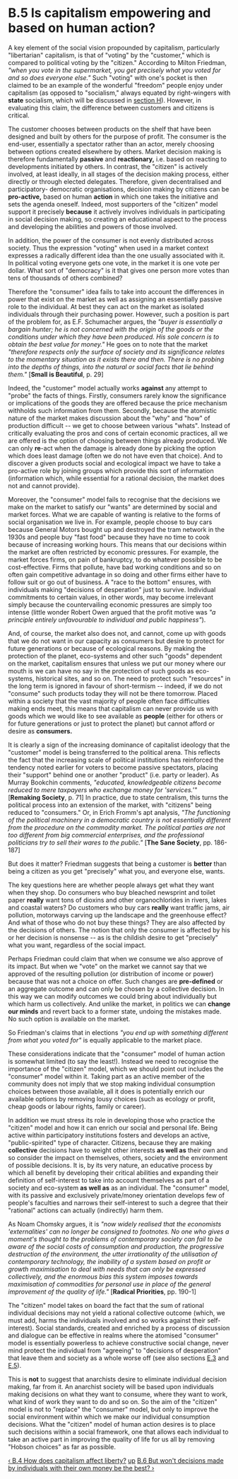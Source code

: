 # B.5 Is capitalism empowering and based on human action?

A key element of the social vision propounded by capitalism, particularly
"libertarian" capitalism, is that of "voting" by the "customer," which is
compared to political voting by the "citizen." According to Milton Friedman,
_"when you vote in the supermarket, you get precisely what you voted for and
so does everyone else."_ Such "voting" with one's pocket is then claimed to be
an example of the wonderful "freedom" people enjoy under capitalism (as
opposed to "socialism," always equated by right-wingers with **state**
socialism, which will be discussed in [section H](secHcon.html)). However, in
evaluating this claim, the difference between customers and citizens is
critical.

The customer chooses between products on the shelf that have been designed and
built by others for the purpose of profit. The consumer is the end-user,
essentially a spectator rather than an actor, merely choosing between options
created elsewhere by others. Market decision making is therefore fundamentally
**passive** and **reactionary,** i.e. based on reacting to developments
initiated by others. In contrast, the "citizen" is actively involved, at least
ideally, in all stages of the decision making process, either directly or
through elected delegates. Therefore, given decentralised and participatory-
democratic organisations, decision making by citizens can be **pro-active,**
based on human **action** in which one takes the initiative and sets the
agenda oneself. Indeed, most supporters of the "citizen" model support it
precisely **because** it actively involves individuals in participating in
social decision making, so creating an educational aspect to the process and
developing the abilities and powers of those involved.

In addition, the power of the consumer is not evenly distributed across
society. Thus the expression "voting" when used in a market context expresses
a radically different idea than the one usually associated with it. In
political voting everyone gets one vote, in the market it is one vote per
dollar. What sort of "democracy" is it that gives one person more votes than
tens of thousands of others combined?

Therefore the "consumer" idea fails to take into account the differences in
power that exist on the market as well as assigning an essentially passive
role to the individual. At best they can act on the market as isolated
individuals through their purchasing power. However, such a position is part
of the problem for, as E.F. Schumacher argues, the _"buyer is essentially a
bargain hunter; he is not concerned with the origin of the goods or the
conditions under which they have been produced. His sole concern is to obtain
the best value for money."_ He goes on to note that the market _"therefore
respects only the surface of society and its significance relates to the
momentary situation as it exists there and then. There is no probing into the
depths of things, into the natural or social facts that lie behind them."_
[**Small is Beautiful**, p. 29]

Indeed, the "customer" model actually works **against** any attempt to "probe"
the facts of things. Firstly, consumers rarely know the significance or
implications of the goods they are offered because the price mechanism
withholds such information from them. Secondly, because the atomistic nature
of the market makes discussion about the "why" and "how" of production
difficult -- we get to choose between various "whats". Instead of critically
evaluating the pros and cons of certain economic practices, all we are offered
is the option of choosing between things already produced. We can only
**re**-act when the damage is already done by picking the option which does
least damage (often we do not have even that choice). And to discover a given
products social and ecological impact we have to take a pro-active role by
joining groups which provide this sort of information (information which,
while essential for a rational decision, the market does not and cannot
provide).

Moreover, the "consumer" model fails to recognise that the decisions we make
on the market to satisfy our "wants" are determined by social and market
forces. What we are capable of wanting is relative to the forms of social
organisation we live in. For example, people choose to buy cars because
General Motors bought up and destroyed the tram network in the 1930s and
people buy "fast food" because they have no time to cook because of increasing
working hours. This means that our decisions within the market are often
restricted by economic pressures. For example, the market forces firms, on
pain of bankruptcy, to do whatever possible to be cost-effective. Firms that
pollute, have bad working conditions and so on often gain competitive
advantage in so doing and other firms either have to follow suit or go out of
business. A "race to the bottom" ensures, with individuals making "decisions
of desperation" just to survive. Individual commitments to certain values, in
other words, may become irrelevant simply because the countervailing economic
pressures are simply too intense (little wonder Robert Owen argued that the
profit motive was _"a principle entirely unfavourable to individual and public
happiness"_).

And, of course, the market also does not, and cannot, come up with goods that
we do not want in our capacity as consumers but desire to protect for future
generations or because of ecological reasons. By making the protection of the
planet, eco-systems and other such "goods" dependent on the market, capitalism
ensures that unless we put our money where our mouth is we can have no say in
the protection of such goods as eco-systems, historical sites, and so on. The
need to protect such "resources" in the long term is ignored in favour of
short-termism -- indeed, if we do not "consume" such products today they will
not be there tomorrow. Placed within a society that the vast majority of
people often face difficulties making ends meet, this means that capitalism
can never provide us with goods which we would like to see available as
**people** (either for others or for future generations or just to protect the
planet) but cannot afford or desire as **consumers.**

It is clearly a sign of the increasing dominance of capitalist ideology that
the "customer" model is being transferred to the political arena. This
reflects the fact that the increasing scale of political institutions has
reinforced the tendency noted earlier for voters to become passive spectators,
placing their "support" behind one or another "product" (i.e. party or
leader). As Murray Bookchin comments, _"educated, knowledgeable citizens
become reduced to mere taxpayers who exchange money for 'services.'"_
[**Remaking Society**, p. 71] In practice, due to state centralism, this turns
the political process into an extension of the market, with "citizens" being
reduced to "consumers." Or, in Erich Fromm's apt analysis, _"The functioning
of the political machinery in a democratic country is not essentially
different from the procedure on the commodity market. The political parties
are not too different from big commercial enterprises, and the professional
politicians try to sell their wares to the public."_ [**The Sane Society**,
pp. 186-187]

But does it matter? Friedman suggests that being a customer is **better** than
being a citizen as you get "precisely" what you, and everyone else, wants.

The key questions here are whether people always get what they want when they
shop. Do consumers who buy bleached newsprint and toilet paper **really** want
tons of dioxins and other organochlorides in rivers, lakes and coastal waters?
Do customers who buy cars **really** want traffic jams, air pollution,
motorways carving up the landscape and the greenhouse effect? And what of
those who do not buy these things? They are also affected by the decisions of
others. The notion that only the consumer is affected by his or her decision
is nonsense -- as is the childish desire to get "precisely" what you want,
regardless of the social impact.

Perhaps Friedman could claim that when we consume we also approve of its
impact. But when we "vote" on the market we cannot say that we approved of the
resulting pollution (or distribution of income or power) because that was not
a choice on offer. Such changes are **pre-defined** or an aggregate outcome
and can only be chosen by a collective decision. In this way we can modify
outcomes we could bring about individually but which harm us collectively. And
unlike the market, in politics we can **change our minds** and revert back to
a former state, undoing the mistakes made. No such option is available on the
market.

So Friedman's claims that in elections _"you end up with something different
from what you voted for"_ is equally applicable to the market place.

These considerations indicate that the "consumer" model of human action is
somewhat limited (to say the least!). Instead we need to recognise the
importance of the "citizen" model, which we should point out includes the
"consumer" model within it. Taking part as an active member of the community
does not imply that we stop making individual consumption choices between
those available, all it does is potentially enrich our available options by
removing lousy choices (such as ecology or profit, cheap goods or labour
rights, family or career).

In addition we must stress its role in developing those who practice the
"citizen" model and how it can enrich our social and personal life. Being
active within participatory institutions fosters and develops an active,
"public-spirited" type of character. Citizens, because they are making
**collective** decisions have to weight other interests **as well as** their
own and so consider the impact on themselves, others, society and the
environment of possible decisions. It is, by its very nature, an educative
process by which all benefit by developing their critical abilities and
expanding their definition of self-interest to take into account themselves as
part of a society and eco-system **as well as** as an individual. The
"consumer" model, with its passive and exclusively private/money orientation
develops few of people's faculties and narrows their self-interest to such a
degree that their "rational" actions can actually (indirectly) harm them.

As Noam Chomsky argues, it is _"now widely realised that the economists
'externalities' can no longer be consigned to footnotes. No one who gives a
moment's thought to the problems of contemporary society can fail to be aware
of the social costs of consumption and production, the progressive destruction
of the environment, the utter irrationality of the utilisation of contemporary
technology, the inability of a system based on profit or growth maximisation
to deal with needs that can only be expressed collectively, and the enormous
bias this system imposes towards maximisation of commodities for personal use
in place of the general improvement of the quality of life."_ [**Radical
Priorities**, pp. 190-1]

The "citizen" model takes on board the fact that the sum of rational
individual decisions may not yield a rational collective outcome (which, we
must add, harms the individuals involved and so works against their self-
interest). Social standards, created and enriched by a process of discussion
and dialogue can be effective in realms where the atomised "consumer" model is
essentially powerless to achieve constructive social change, never mind
protect the individual from "agreeing" to "decisions of desperation" that
leave them and society as a whole worse off (see also sections
[E.3](secE3.html) and [E.5](secE5.html)).

This is **not** to suggest that anarchists desire to eliminate individual
decision making, far from it. An anarchist society will be based upon
individuals making decisions on what they want to consume, where they want to
work, what kind of work they want to do and so on. So the aim of the "citizen"
model is not to "replace" the "consumer" model, but only to improve the social
environment within which we make our individual consumption decisions. What
the "citizen" model of human action desires is to place such decisions within
a social framework, one that allows each individual to take an active part in
improving the quality of life for us all by removing "Hobson choices" as far
as possible.

[‹ B.4 How does capitalism affect liberty?](/afaq/secB4.html "Go to previous
page" ) [up](/afaq/secBcon.html "Go to parent page" ) [B.6 But won't decisions
made by individuals with their own money be the best? ›](/afaq/secB6.html "Go
to next page" )

